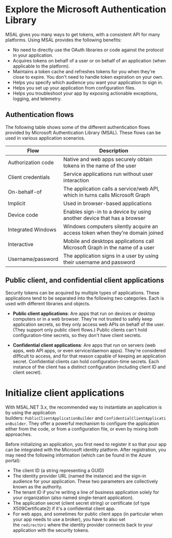 # Explore the Microsoft Authentication Library

MSAL gives you many ways to get tokens, with a consistent API for many platforms. Using MSAL provides the following benefits:

- No need to directly use the OAuth libraries or code against the protocol in your application.
- Acquires tokens on behalf of a user or on behalf of an application (when applicable to the platform).
- Maintains a token cache and refreshes tokens for you when they're close to expire. You don't need to handle token expiration on your own.
- Helps you specify which audience you want your application to sign in.
- Helps you set up your application from configuration files.
- Helps you troubleshoot your app by exposing actionable exceptions, logging, and telemetry.
## Authentication flows

The following table shows some of the different authentication flows provided by Microsoft Authentication Library (MSAL). These flows can be used in various application scenarios.

|Flow|Description|
|---|---|
|Authorization code|Native and web apps securely obtain tokens in the name of the user|
|Client credentials|Service applications run without user interaction|
|On-behalf-of|The application calls a service/web API, which in turns calls Microsoft Graph|
|Implicit|Used in browser-based applications|
|Device code|Enables sign-in to a device by using another device that has a browser|
|Integrated Windows|Windows computers silently acquire an access token when they're domain joined|
|Interactive|Mobile and desktops applications call Microsoft Graph in the name of a user|
|Username/password|The application signs in a user by using their username and password|

## Public client, and confidential client applications

Security tokens can be acquired by multiple types of applications. These applications tend to be separated into the following two categories. Each is used with different libraries and objects.

- **Public client applications**: Are apps that run on devices or desktop computers or in a web browser. They're not trusted to safely keep application secrets, so they only access web APIs on behalf of the user. (They support only public client flows.) Public clients can't hold configuration-time secrets, so they don't have client secrets.
    
- **Confidential client applications**: Are apps that run on servers (web apps, web API apps, or even service/daemon apps). They're considered difficult to access, and for that reason capable of keeping an application secret. Confidential clients can hold configuration-time secrets. Each instance of the client has a distinct configuration (including client ID and client secret).
# Initialize client applications
With MSAL.NET 3.x, the recommended way to instantiate an application is by using the application builders: `PublicClientApplicationBuilder` and `ConfidentialClientApplicationBuilder`. They offer a powerful mechanism to configure the application either from the code, or from a configuration file, or even by mixing both approaches.

Before initializing an application, you first need to register it so that your app can be integrated with the Microsoft identity platform. After registration, you may need the following information (which can be found in the Azure portal):

- The client ID (a string representing a GUID)
- The identity provider URL (named the instance) and the sign-in audience for your application. These two parameters are collectively known as the authority.
- The tenant ID if you're writing a line of business application solely for your organization (also named single-tenant application).
- The application secret (client secret string) or certificate (of type X509Certificate2) if it's a confidential client app.
- For web apps, and sometimes for public client apps (in particular when your app needs to use a broker), you have to also set the `redirectUri` where the identity provider connects back to your application with the security tokens.
